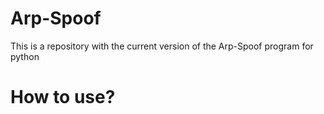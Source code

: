 # Arp-Spoof
This is a repository with the current version of the Arp-Spoof program for python
# How to use?
